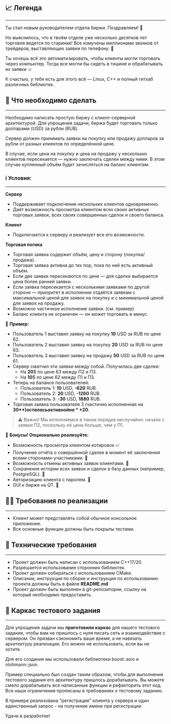 ## 📈 Легенда
---

Ты стал новым руководителем отдела биржи. Поздравляем! 🎉

Но выяснилось, что в твоём отделе уже несколько десятков лет торговля ведется по старинке! Все измучены миллионами звонков от трейдеров, выставляющих заявки по телефону. 🤳

Ты хочешь всё это автоматизировать, чтобы клиенты могли торговать через компьютер. Тогда все могли бы сидеть в тишине и обрабатывать их заявки ☺️

К счастью, у тебя есть для этого всё — Linux, C++ и полный гитхаб различных библиотек. 

## 🔮 Что необходимо сделать
---

Необходимо написать простую биржу с клиент-серверной архитектурой. Для упрощения задачи, биржа будет торговать только долларами (USD) за рубли (RUB).

Сервер должен принимать заявки на покупку или продажу долларов за рубли от разных клиентов по определённой цене. 

В случае, если цена на покупку и цена на продажу у нескольких клиентов пересекается — нужно заключать сделки между ними. В этом случае купленный объём будет зачисляться на баланс клиентам.

### ℹ️ Условия:
---

**Сервер**

- Поддерживает подключения нескольких клиентов одновременно.
- Даёт возможность просмотра клиентом всех своих активных торговых заявок, всех своих совершенных сделок и своего баланса.

**Клиент**

- Подключается к серверу и реализует все его возможности.

**Торговая логика**

- Торговая заявка содержит объём, цену и сторону (покупка/продажа).
- Торговая заявка активна до тех пор, пока по ней есть активный объём.
- Если две заявки пересекаются по цене — для сделки выбирается цена более ранней заявки.
- Если заявка пересекается с несколькими заявками по другой стороне — приоритет в исполнении отдаётся заявкам с максимальной ценой для заявок на покупку и с минимальной ценой для заявок на продажу.
- Возможно частичное исполнение заявки. (см. пример)
- Баланс клиента не ограничен — он может торговать в минус.

📝 **Пример:**

- Пользователь 1 выставил заявку на покупку **10** USD за RUB по цене 62.
- Пользователь 2 выставил заявку на покупку **20** USD за RUB по цене 63.
- Пользователь 3 выставил заявку на продажу **50** USD за RUB по цене 61.
- Сервер сматчил эти заявки между собой. Получилась две сделки:
    - На **20**$ по цене 63 между П2 и П3.
    - На **10**$ по цене 62 между П1 и П3.
- Теперь на балансе пользователей:
    - Пользователь 1: **10** USD, **-620** RUB.
    - Пользователь 2: **20** USD, **-1260** RUB.
    - Пользователь 3: **-30** USD, **1880** RUB.
- Торговая заявка пользователя 3 (частично исполненная на **30$**) осталась активной на **20$**.

> ⚠️ Важно! Мы исполняемся в таком порядке неслучайно: начали с заявки П2, поскольку её цена больше, чем у П1.

🎈 **Бонусы! Опционально реализуйте:**

- Возможность просмотра клиентом котировок 📈
- Получение отчёта о совершённой сделке в момент её заключения всеми сторонами-участниками. 🤼
- Возможность отмены активных заявок клиентами. 🚫
- Сохранение истории всех заявок и сделок в базу данных (например, PostgreSQL). 💽
- Авторизацию клиента с паролем. 🔑
- GUI к бирже на QT. 🤯

## 🧑‍💻 Требования по реализации
---
- Клиент может представлять собой обычное консольное приложение.
- Все основные функции должны быть покрыты тестами.

## 🔨 Технические требования
---

- Проект должен быть написан с использованием C++17/20.
- Разрешается использование сторонних библиотек.
- Проект должен собираться с использованием CMake.
- Описание, инструкция по сборке и инструкция по использованию проекта должны быть в файле **README.md**
- Проект должен быть выполнен в git-репозитории, ссылку на который необходимо предоставить.


## 🤝 Каркас тестового задания
---

Для упрощения задачи мы **приготовили каркас** для нашего тестового задания, чтобы вам не пришлось с нуля писать сеть и взаимодействие с сервером.
Он призван сэкономить ваше время, а не навязать архитектуру реализации. 
Его можно не использовать, если вы не хотите.

Для его создания мы использовали библиотеки boost::asio и nlohmann::json.

Пример специально был создан таким образом, чтобы для выполнения тестового задания его архитектуру пришлось дорабатывать.
Вы можете смело дорабатывать все написанные функции и рефакторить этот код.
Все наши ограничения прописаны в требованиях к тестовому заданию.

В примере реализована "регистрация" клиента у сервера и один единственный запрос - на получение имени при регистрации.

Удачи в разработке!
